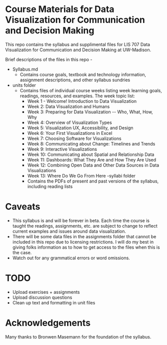 # Course Materials for Data Visualization for Communication and Decision Making

This repo contains the syllabus and supplimental files for LIS 707 Data Visualization for Communication and Decision Making at UW-Madison. 

Brief descriptions of the files in this repo - 

- Syllabus.md
  - Contains course goals, textbook and technology information, assignment descriptions, and other syllabus sundries
- units folder
  - Contains files of individual course weeks listing week learning goals, readings, resources, and examples. The week topic list:
    - Week 1 - Welcome! Introduction to Data Visualization
    - Week 2: Data Visualization and Humans
    - Week 3: Preparing for Data Visualization -- Who, What, How, Why
    - Week 4: Overview of Visualization Types
    - Week 5: Visualization UX, Accessibility, and Design
    - Week 6: Your First Visualizations in Excel
    - Week 7: Choosing Software for Visualizations
    - Week 8: Communicating about Change: Timelines and Trends
    - Week 9: Interactive Visualizations
    - Week 10: Communicating about Spatial and Relationship Data
    - Week 11: Dashboards: What They Are and How They Are Used
    - Week 12: Combining Open Data and Other Data Sources in Data Visualizations
    - Week 13: Where Do We Go From Here
  -syllabi folder
    - Contains the PDFs of present and past versions of the syllabus, including reading lists 

# Caveats 

- This syllabus is and will be forever in beta. Each time the course is taught the readings, assignments, etc. are subject to change to reflect current examples and issues around data visualization.
- There will be some data files in the assignments folder that cannot be included in this repo due to licensing restrictions. I will do my best in giving folks information as to how to get access to the files when this is the case.
- Watch out for any grammatical errors or word omissions. 

# TODO 

- Upload exercises + assignments
- Upload discussion questions
- Clean up text and formatting in unit files

# Acknowledgements 

Many thanks to Bronwen Masemann for the foundation of the syllabus. 


